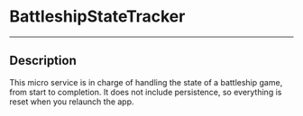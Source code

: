 # BattleshipStateTracker
----
## Description

This micro service is in charge of handling the state of a battleship game, from start to completion. It does not include persistence, so everything is reset when you relaunch the app.

